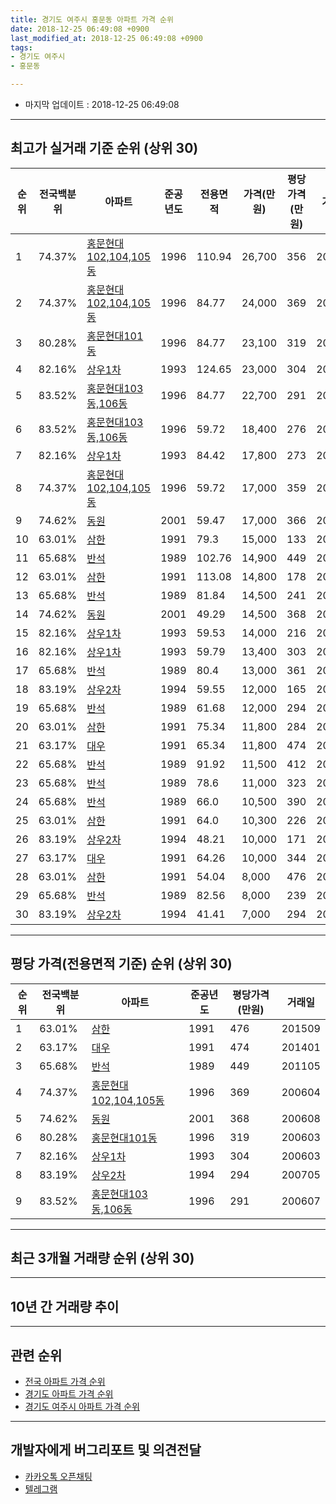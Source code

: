 ```yaml
---
title: 경기도 여주시 홍문동 아파트 가격 순위
date: 2018-12-25 06:49:08 +0900
last_modified_at: 2018-12-25 06:49:08 +0900
tags:
- 경기도 여주시
- 홍문동

---
```


* 마지막 업데이트 : 2018-12-25 06:49:08

---

## 최고가 실거래 기준 순위 (상위 30)


|순위|전국백분위|아파트|준공년도|전용면적|가격(만원)|평당가격(만원)|거래일|
|---|---|---|---|---|---|---|---|
|1|74.37%|[홍문현대102,104,105동](https://search.naver.com/search.naver?query=%EA%B2%BD%EA%B8%B0%EB%8F%84+%EC%97%AC%EC%A3%BC%EC%8B%9C+%ED%99%8D%EB%AC%B8%EB%8F%99+%ED%99%8D%EB%AC%B8%ED%98%84%EB%8C%80102%2C104%2C105%EB%8F%99)|1996|110.94|26,700|356|200606|
|2|74.37%|[홍문현대102,104,105동](https://search.naver.com/search.naver?query=%EA%B2%BD%EA%B8%B0%EB%8F%84+%EC%97%AC%EC%A3%BC%EC%8B%9C+%ED%99%8D%EB%AC%B8%EB%8F%99+%ED%99%8D%EB%AC%B8%ED%98%84%EB%8C%80102%2C104%2C105%EB%8F%99)|1996|84.77|24,000|369|200604|
|3|80.28%|[홍문현대101동](https://search.naver.com/search.naver?query=%EA%B2%BD%EA%B8%B0%EB%8F%84+%EC%97%AC%EC%A3%BC%EC%8B%9C+%ED%99%8D%EB%AC%B8%EB%8F%99+%ED%99%8D%EB%AC%B8%ED%98%84%EB%8C%80101%EB%8F%99)|1996|84.77|23,100|319|200603|
|4|82.16%|[상우1차](https://search.naver.com/search.naver?query=%EA%B2%BD%EA%B8%B0%EB%8F%84+%EC%97%AC%EC%A3%BC%EC%8B%9C+%ED%99%8D%EB%AC%B8%EB%8F%99+%EC%83%81%EC%9A%B01%EC%B0%A8)|1993|124.65|23,000|304|200603|
|5|83.52%|[홍문현대103동,106동](https://search.naver.com/search.naver?query=%EA%B2%BD%EA%B8%B0%EB%8F%84+%EC%97%AC%EC%A3%BC%EC%8B%9C+%ED%99%8D%EB%AC%B8%EB%8F%99+%ED%99%8D%EB%AC%B8%ED%98%84%EB%8C%80103%EB%8F%99%2C106%EB%8F%99)|1996|84.77|22,700|291|200607|
|6|83.52%|[홍문현대103동,106동](https://search.naver.com/search.naver?query=%EA%B2%BD%EA%B8%B0%EB%8F%84+%EC%97%AC%EC%A3%BC%EC%8B%9C+%ED%99%8D%EB%AC%B8%EB%8F%99+%ED%99%8D%EB%AC%B8%ED%98%84%EB%8C%80103%EB%8F%99%2C106%EB%8F%99)|1996|59.72|18,400|276|200605|
|7|82.16%|[상우1차](https://search.naver.com/search.naver?query=%EA%B2%BD%EA%B8%B0%EB%8F%84+%EC%97%AC%EC%A3%BC%EC%8B%9C+%ED%99%8D%EB%AC%B8%EB%8F%99+%EC%83%81%EC%9A%B01%EC%B0%A8)|1993|84.42|17,800|273|200604|
|8|74.37%|[홍문현대102,104,105동](https://search.naver.com/search.naver?query=%EA%B2%BD%EA%B8%B0%EB%8F%84+%EC%97%AC%EC%A3%BC%EC%8B%9C+%ED%99%8D%EB%AC%B8%EB%8F%99+%ED%99%8D%EB%AC%B8%ED%98%84%EB%8C%80102%2C104%2C105%EB%8F%99)|1996|59.72|17,000|359|200607|
|9|74.62%|[동원](https://search.naver.com/search.naver?query=%EA%B2%BD%EA%B8%B0%EB%8F%84+%EC%97%AC%EC%A3%BC%EC%8B%9C+%ED%99%8D%EB%AC%B8%EB%8F%99+%EB%8F%99%EC%9B%90)|2001|59.47|17,000|366|200606|
|10|63.01%|[삼한](https://search.naver.com/search.naver?query=%EA%B2%BD%EA%B8%B0%EB%8F%84+%EC%97%AC%EC%A3%BC%EC%8B%9C+%ED%99%8D%EB%AC%B8%EB%8F%99+%EC%82%BC%ED%95%9C)|1991|79.3|15,000|133|200604|
|11|65.68%|[반석](https://search.naver.com/search.naver?query=%EA%B2%BD%EA%B8%B0%EB%8F%84+%EC%97%AC%EC%A3%BC%EC%8B%9C+%ED%99%8D%EB%AC%B8%EB%8F%99+%EB%B0%98%EC%84%9D)|1989|102.76|14,900|449|201105|
|12|63.01%|[삼한](https://search.naver.com/search.naver?query=%EA%B2%BD%EA%B8%B0%EB%8F%84+%EC%97%AC%EC%A3%BC%EC%8B%9C+%ED%99%8D%EB%AC%B8%EB%8F%99+%EC%82%BC%ED%95%9C)|1991|113.08|14,800|178|200705|
|13|65.68%|[반석](https://search.naver.com/search.naver?query=%EA%B2%BD%EA%B8%B0%EB%8F%84+%EC%97%AC%EC%A3%BC%EC%8B%9C+%ED%99%8D%EB%AC%B8%EB%8F%99+%EB%B0%98%EC%84%9D)|1989|81.84|14,500|241|200606|
|14|74.62%|[동원](https://search.naver.com/search.naver?query=%EA%B2%BD%EA%B8%B0%EB%8F%84+%EC%97%AC%EC%A3%BC%EC%8B%9C+%ED%99%8D%EB%AC%B8%EB%8F%99+%EB%8F%99%EC%9B%90)|2001|49.29|14,500|368|200608|
|15|82.16%|[상우1차](https://search.naver.com/search.naver?query=%EA%B2%BD%EA%B8%B0%EB%8F%84+%EC%97%AC%EC%A3%BC%EC%8B%9C+%ED%99%8D%EB%AC%B8%EB%8F%99+%EC%83%81%EC%9A%B01%EC%B0%A8)|1993|59.53|14,000|216|200605|
|16|82.16%|[상우1차](https://search.naver.com/search.naver?query=%EA%B2%BD%EA%B8%B0%EB%8F%84+%EC%97%AC%EC%A3%BC%EC%8B%9C+%ED%99%8D%EB%AC%B8%EB%8F%99+%EC%83%81%EC%9A%B01%EC%B0%A8)|1993|59.79|13,400|303|200711|
|17|65.68%|[반석](https://search.naver.com/search.naver?query=%EA%B2%BD%EA%B8%B0%EB%8F%84+%EC%97%AC%EC%A3%BC%EC%8B%9C+%ED%99%8D%EB%AC%B8%EB%8F%99+%EB%B0%98%EC%84%9D)|1989|80.4|13,000|361|200707|
|18|83.19%|[상우2차](https://search.naver.com/search.naver?query=%EA%B2%BD%EA%B8%B0%EB%8F%84+%EC%97%AC%EC%A3%BC%EC%8B%9C+%ED%99%8D%EB%AC%B8%EB%8F%99+%EC%83%81%EC%9A%B02%EC%B0%A8)|1994|59.55|12,000|165|200603|
|19|65.68%|[반석](https://search.naver.com/search.naver?query=%EA%B2%BD%EA%B8%B0%EB%8F%84+%EC%97%AC%EC%A3%BC%EC%8B%9C+%ED%99%8D%EB%AC%B8%EB%8F%99+%EB%B0%98%EC%84%9D)|1989|61.68|12,000|294|200604|
|20|63.01%|[삼한](https://search.naver.com/search.naver?query=%EA%B2%BD%EA%B8%B0%EB%8F%84+%EC%97%AC%EC%A3%BC%EC%8B%9C+%ED%99%8D%EB%AC%B8%EB%8F%99+%EC%82%BC%ED%95%9C)|1991|75.34|11,800|284|200611|
|21|63.17%|[대우](https://search.naver.com/search.naver?query=%EA%B2%BD%EA%B8%B0%EB%8F%84+%EC%97%AC%EC%A3%BC%EC%8B%9C+%ED%99%8D%EB%AC%B8%EB%8F%99+%EB%8C%80%EC%9A%B0)|1991|65.34|11,800|474|201401|
|22|65.68%|[반석](https://search.naver.com/search.naver?query=%EA%B2%BD%EA%B8%B0%EB%8F%84+%EC%97%AC%EC%A3%BC%EC%8B%9C+%ED%99%8D%EB%AC%B8%EB%8F%99+%EB%B0%98%EC%84%9D)|1989|91.92|11,500|412|201009|
|23|65.68%|[반석](https://search.naver.com/search.naver?query=%EA%B2%BD%EA%B8%B0%EB%8F%84+%EC%97%AC%EC%A3%BC%EC%8B%9C+%ED%99%8D%EB%AC%B8%EB%8F%99+%EB%B0%98%EC%84%9D)|1989|78.6|11,000|323|200604|
|24|65.68%|[반석](https://search.naver.com/search.naver?query=%EA%B2%BD%EA%B8%B0%EB%8F%84+%EC%97%AC%EC%A3%BC%EC%8B%9C+%ED%99%8D%EB%AC%B8%EB%8F%99+%EB%B0%98%EC%84%9D)|1989|66.0|10,500|390|201002|
|25|63.01%|[삼한](https://search.naver.com/search.naver?query=%EA%B2%BD%EA%B8%B0%EB%8F%84+%EC%97%AC%EC%A3%BC%EC%8B%9C+%ED%99%8D%EB%AC%B8%EB%8F%99+%EC%82%BC%ED%95%9C)|1991|64.0|10,300|226|200612|
|26|83.19%|[상우2차](https://search.naver.com/search.naver?query=%EA%B2%BD%EA%B8%B0%EB%8F%84+%EC%97%AC%EC%A3%BC%EC%8B%9C+%ED%99%8D%EB%AC%B8%EB%8F%99+%EC%83%81%EC%9A%B02%EC%B0%A8)|1994|48.21|10,000|171|200607|
|27|63.17%|[대우](https://search.naver.com/search.naver?query=%EA%B2%BD%EA%B8%B0%EB%8F%84+%EC%97%AC%EC%A3%BC%EC%8B%9C+%ED%99%8D%EB%AC%B8%EB%8F%99+%EB%8C%80%EC%9A%B0)|1991|64.26|10,000|344|200811|
|28|63.01%|[삼한](https://search.naver.com/search.naver?query=%EA%B2%BD%EA%B8%B0%EB%8F%84+%EC%97%AC%EC%A3%BC%EC%8B%9C+%ED%99%8D%EB%AC%B8%EB%8F%99+%EC%82%BC%ED%95%9C)|1991|54.04|8,000|476|201509|
|29|65.68%|[반석](https://search.naver.com/search.naver?query=%EA%B2%BD%EA%B8%B0%EB%8F%84+%EC%97%AC%EC%A3%BC%EC%8B%9C+%ED%99%8D%EB%AC%B8%EB%8F%99+%EB%B0%98%EC%84%9D)|1989|82.56|8,000|239|200603|
|30|83.19%|[상우2차](https://search.naver.com/search.naver?query=%EA%B2%BD%EA%B8%B0%EB%8F%84+%EC%97%AC%EC%A3%BC%EC%8B%9C+%ED%99%8D%EB%AC%B8%EB%8F%99+%EC%83%81%EC%9A%B02%EC%B0%A8)|1994|41.41|7,000|294|200705|


---

## 평당 가격(전용면적 기준) 순위 (상위 30)


|순위|전국백분위|아파트|준공년도|평당가격(만원)|거래일|
|---|---|---|---|---|---|
|1|63.01%|[삼한](https://search.naver.com/search.naver?query=%EA%B2%BD%EA%B8%B0%EB%8F%84+%EC%97%AC%EC%A3%BC%EC%8B%9C+%ED%99%8D%EB%AC%B8%EB%8F%99+%EC%82%BC%ED%95%9C)|1991|476|201509|
|2|63.17%|[대우](https://search.naver.com/search.naver?query=%EA%B2%BD%EA%B8%B0%EB%8F%84+%EC%97%AC%EC%A3%BC%EC%8B%9C+%ED%99%8D%EB%AC%B8%EB%8F%99+%EB%8C%80%EC%9A%B0)|1991|474|201401|
|3|65.68%|[반석](https://search.naver.com/search.naver?query=%EA%B2%BD%EA%B8%B0%EB%8F%84+%EC%97%AC%EC%A3%BC%EC%8B%9C+%ED%99%8D%EB%AC%B8%EB%8F%99+%EB%B0%98%EC%84%9D)|1989|449|201105|
|4|74.37%|[홍문현대102,104,105동](https://search.naver.com/search.naver?query=%EA%B2%BD%EA%B8%B0%EB%8F%84+%EC%97%AC%EC%A3%BC%EC%8B%9C+%ED%99%8D%EB%AC%B8%EB%8F%99+%ED%99%8D%EB%AC%B8%ED%98%84%EB%8C%80102%2C104%2C105%EB%8F%99)|1996|369|200604|
|5|74.62%|[동원](https://search.naver.com/search.naver?query=%EA%B2%BD%EA%B8%B0%EB%8F%84+%EC%97%AC%EC%A3%BC%EC%8B%9C+%ED%99%8D%EB%AC%B8%EB%8F%99+%EB%8F%99%EC%9B%90)|2001|368|200608|
|6|80.28%|[홍문현대101동](https://search.naver.com/search.naver?query=%EA%B2%BD%EA%B8%B0%EB%8F%84+%EC%97%AC%EC%A3%BC%EC%8B%9C+%ED%99%8D%EB%AC%B8%EB%8F%99+%ED%99%8D%EB%AC%B8%ED%98%84%EB%8C%80101%EB%8F%99)|1996|319|200603|
|7|82.16%|[상우1차](https://search.naver.com/search.naver?query=%EA%B2%BD%EA%B8%B0%EB%8F%84+%EC%97%AC%EC%A3%BC%EC%8B%9C+%ED%99%8D%EB%AC%B8%EB%8F%99+%EC%83%81%EC%9A%B01%EC%B0%A8)|1993|304|200603|
|8|83.19%|[상우2차](https://search.naver.com/search.naver?query=%EA%B2%BD%EA%B8%B0%EB%8F%84+%EC%97%AC%EC%A3%BC%EC%8B%9C+%ED%99%8D%EB%AC%B8%EB%8F%99+%EC%83%81%EC%9A%B02%EC%B0%A8)|1994|294|200705|
|9|83.52%|[홍문현대103동,106동](https://search.naver.com/search.naver?query=%EA%B2%BD%EA%B8%B0%EB%8F%84+%EC%97%AC%EC%A3%BC%EC%8B%9C+%ED%99%8D%EB%AC%B8%EB%8F%99+%ED%99%8D%EB%AC%B8%ED%98%84%EB%8C%80103%EB%8F%99%2C106%EB%8F%99)|1996|291|200607|


---

## 최근 3개월 거래량 순위 (상위 30)


<div style="width:100%;">
    <canvas id="deal_count_ranking" height="250"></canvas>
</div>


<script>
new Chart(document.getElementById("deal_count_ranking"), {
    type: 'horizontalBar',
    data: {
        labels: ['동원', '홍문현대103동,106동', '상우1차', '삼한', '홍문현대102,104,105동', '홍문현대101동', '상우2차'],
        datasets: [{
            label: '실거래 수',
            data: [6, 4, 3, 2, 1, 1, 1],
            borderColor: "rgba(255, 0, 128, 1)",
            backgroundColor: "rgba(255, 0, 128, 0.5)",
            fill: false,
        }]
    },
    options: {
        responsive: true,
        title: {
            display: true,
            text: '최근 3개월 거래량 순위'
        },
        tooltips: {
            mode: 'index',
            intersect: false,
            callbacks: {
                title: function(tooltipItems, data) {
                    return "실거래 수:";
                },
                label: function(tooltipItem, data) {
                    return data.labels[tooltipItem.index] + ": " + tooltipItem.xLabel;
                }
            }
        },
        hover: {
            mode: 'nearest',
            intersect: true
        },
        scales: {
            xAxes: [{
                display: true,
                scaleLabel: {
                    display: true,
                    labelString: '실거래 수'
                },
                ticks: {
                    suggestedMin: 0,
                }
            }],
            yAxes: [{
                display: true,
                ticks: {
                    autoSkip: false,
                    callback: function(value, index, values) {
                        if (value.length > 15)
                            return value.substr(0, 13) + "...";
                        else
                            return value;
                    }
                },
                scaleLabel: {
                    display: false,
                }
            }]
        }
    }
});

</script>


---

## 10년 간 거래량 추이


<div style="width:100%;">
    <canvas id="deal_progress" height="250"></canvas>
</div>

<script>
new Chart(document.getElementById("deal_progress"), {
    type: 'line',
    data: {
        labels: ['200812','200901','200902','200903','200904','200905','200906','200907','200908','200909','200910','200911','200912','201001','201002','201003','201004','201005','201006','201007','201008','201009','201010','201011','201012','201101','201102','201103','201104','201105','201106','201107','201108','201109','201110','201111','201112','201201','201202','201203','201204','201205','201206','201207','201208','201209','201210','201211','201212','201301','201302','201303','201304','201305','201306','201307','201308','201309','201310','201311','201312','201401','201402','201403','201404','201405','201406','201407','201408','201409','201410','201411','201412','201501','201502','201503','201504','201505','201506','201507','201508','201509','201510','201511','201512','201601','201602','201603','201604','201605','201606','201607','201608','201609','201610','201611','201612','201701','201702','201703','201704','201705','201706','201707','201708','201709','201710','201711','201712','201801','201802','201803','201804','201805','201806','201807','201808','201809','201810','201811','201812'],
        datasets: [{
            label: '실거래 수',
            pointRadius: 1,
            data: [3, 6, 2, 2, 5, 10, 8, 12, 7, 18, 7, 2, 8, 6, 8, 17, 8, 6, 6, 2, 4, 6, 14, 7, 7, 9, 7, 20, 19, 9, 15, 11, 15, 22, 16, 14, 9, 11, 17, 15, 14, 8, 5, 6, 8, 8, 9, 6, 5, 8, 4, 4, 8, 14, 9, 10, 11, 3, 11, 2, 5, 7, 8, 9, 3, 7, 5, 7, 13, 12, 13, 8, 8, 16, 11, 16, 12, 11, 18, 21, 13, 9, 7, 14, 6, 7, 10, 15, 12, 13, 11, 4, 9, 10, 10, 5, 8, 2, 9, 4, 5, 3, 5, 4, 7, 6, 1, 4, 6, 15, 6, 10, 3, 8, 3, 4, 5, 4, 9, 7, 2],
            borderColor: "rgba(255, 201, 14, 1)",
            backgroundColor: "rgba(255, 201, 14, 0.5)",
            fill: true,
        }]
    },
    options: {
        responsive: true,
        title: {
            display: true,
            text: '10년간 거래량 추이'
        },
        tooltips: {
            mode: 'index',
            intersect: false,
        },
        hover: {
            mode: 'nearest',
            intersect: true
        },
        scales: {
            xAxes: [{
                display: true,
                scaleLabel: {
                    display: true,
                    labelString: '년/월'
                }
            }],
            yAxes: [{
                display: true,
                ticks: {
                    suggestedMin: 0,
                },
                scaleLabel: {
                    display: true,
                    labelString: '실거래 수'
                }
            }]
        }
    }
});

</script>


---

## 관련 순위

- [전국 아파트 가격 순위](https://inasie.github.io/apt-ranking/전국)
- [경기도 아파트 가격 순위](https://inasie.github.io/apt-ranking/경기도)
- [경기도 여주시 아파트 가격 순위](https://inasie.github.io/apt-ranking/경기도-여주시)


---

## 개발자에게 버그리포트 및 의견전달

- [카카오톡 오픈채팅](https://open.kakao.com/o/gLJUAP4)
- [텔레그램](https://t.me/inasie)

